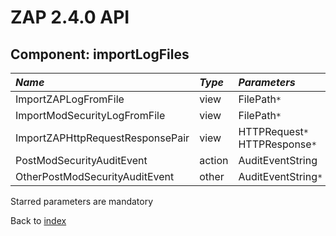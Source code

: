 # ZAP 2.4.0 API
## Component: importLogFiles
| _Name_ | _Type_ | _Parameters_ | _Description_ |
|:-------|:-------|:-------------|:--------------|
| ImportZAPLogFromFile| view   | FilePath`*`  |               |
| ImportModSecurityLogFromFile| view   | FilePath`*`  |               |
| ImportZAPHttpRequestResponsePair| view   | HTTPRequest`*` HTTPResponse`*`  |               |
| PostModSecurityAuditEvent| action | AuditEventString  |               |
| OtherPostModSecurityAuditEvent| other  | AuditEventString`*`  |               |

Starred parameters are mandatory

Back to [index](ApiGen_Index)

